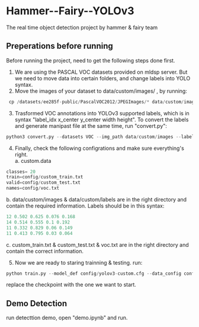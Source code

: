 # Hammer--Fairy--YOLOv3
The real time object detection project by hammer &amp; fairy team

## Preperations before running
Before running the project, need to get the following steps done first.  
1) We are using the PASCAL VOC datasets provided on mldsp server. But we need to move data into certain folders, and change labels into YOLO syntax.
2) Move the images of your dataset to data/custom/images/ , by running:  
```python
 cp /datasets/ee285f-public/PascalVOC2012/JPEGImages/* data/custom/images/
``` 
3) Trasformed VOC annotations into YOLOv3 supported labels, which is in syntax "label_idx x_center y_center width height". To convert the labels and generate manipast file at the same time, run "convert.py":
```python
python3 convert.py --datasets VOC --img_path data/custom/images --label /datasets/ee285f-public/PascalVOC2012/Annotations/ --convert_output_path data/custom/labels/ --img_type ".jpg" --manipast_path config/ --cls_list_file config/voc.txt
```
4) Finally, check the following configrations and make sure everything's right.  
a. custom.data
```python
classes= 20
train=config/custom_train.txt
valid=config/custom_test.txt
names=config/voc.txt
```  
b. data/custom/images & data/custom/labels are in the right directory and contain the required information. Labels should be in this syntax:
```python
12 0.502 0.625 0.076 0.168
14 0.514 0.555 0.1 0.192
11 0.332 0.829 0.06 0.149
11 0.413 0.795 0.03 0.064
```
c. custom_train.txt & custom_test.txt & voc.txt are in the right directory and contain the correct information.

5) Now we are ready to staring trainning & testing. run:
```python
python train.py --model_def config/yolov3-custom.cfg --data_config config/custom.data --pretrained_weights checkpoints_voc/yolov3_ckpt_52.pth 2> /dev/null
```  
replace the checkpoint with the one we want to start.

## Demo Detection
run detecttion demo, open "demo.ipynb" and run.
